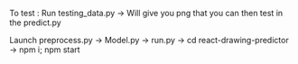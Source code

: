 To test : Run testing_data.py -> Will give you png that you can then test in the predict.py

Launch preprocess.py -> Model.py -> run.py -> cd react-drawing-predictor -> npm i; npm start
